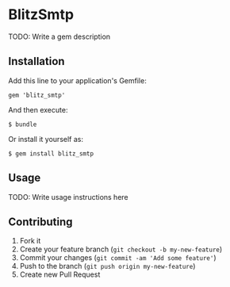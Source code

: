 # BlitzSmtp

TODO: Write a gem description

## Installation

Add this line to your application's Gemfile:

    gem 'blitz_smtp'

And then execute:

    $ bundle

Or install it yourself as:

    $ gem install blitz_smtp

## Usage

TODO: Write usage instructions here

## Contributing

1. Fork it
2. Create your feature branch (`git checkout -b my-new-feature`)
3. Commit your changes (`git commit -am 'Add some feature'`)
4. Push to the branch (`git push origin my-new-feature`)
5. Create new Pull Request
